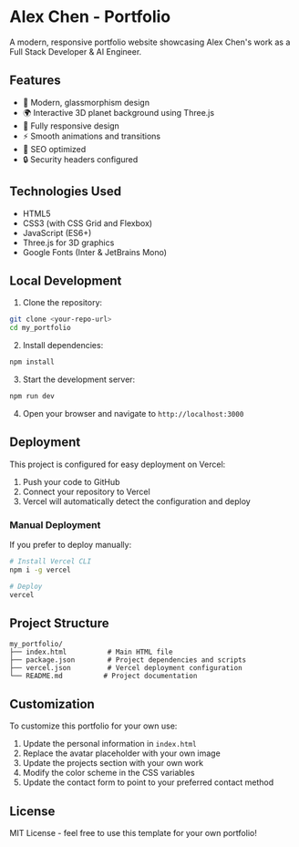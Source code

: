 # Alex Chen - Portfolio

A modern, responsive portfolio website showcasing Alex Chen's work as a Full Stack Developer & AI Engineer.

## Features

- 🎨 Modern, glassmorphism design
- 🌍 Interactive 3D planet background using Three.js
- 📱 Fully responsive design
- ⚡ Smooth animations and transitions
- 🎯 SEO optimized
- 🔒 Security headers configured

## Technologies Used

- HTML5
- CSS3 (with CSS Grid and Flexbox)
- JavaScript (ES6+)
- Three.js for 3D graphics
- Google Fonts (Inter & JetBrains Mono)

## Local Development

1. Clone the repository:
```bash
git clone <your-repo-url>
cd my_portfolio
```

2. Install dependencies:
```bash
npm install
```

3. Start the development server:
```bash
npm run dev
```

4. Open your browser and navigate to `http://localhost:3000`

## Deployment

This project is configured for easy deployment on Vercel:

1. Push your code to GitHub
2. Connect your repository to Vercel
3. Vercel will automatically detect the configuration and deploy

### Manual Deployment

If you prefer to deploy manually:

```bash
# Install Vercel CLI
npm i -g vercel

# Deploy
vercel
```

## Project Structure

```
my_portfolio/
├── index.html          # Main HTML file
├── package.json        # Project dependencies and scripts
├── vercel.json         # Vercel deployment configuration
└── README.md          # Project documentation
```

## Customization

To customize this portfolio for your own use:

1. Update the personal information in `index.html`
2. Replace the avatar placeholder with your own image
3. Update the projects section with your own work
4. Modify the color scheme in the CSS variables
5. Update the contact form to point to your preferred contact method

## License

MIT License - feel free to use this template for your own portfolio! 